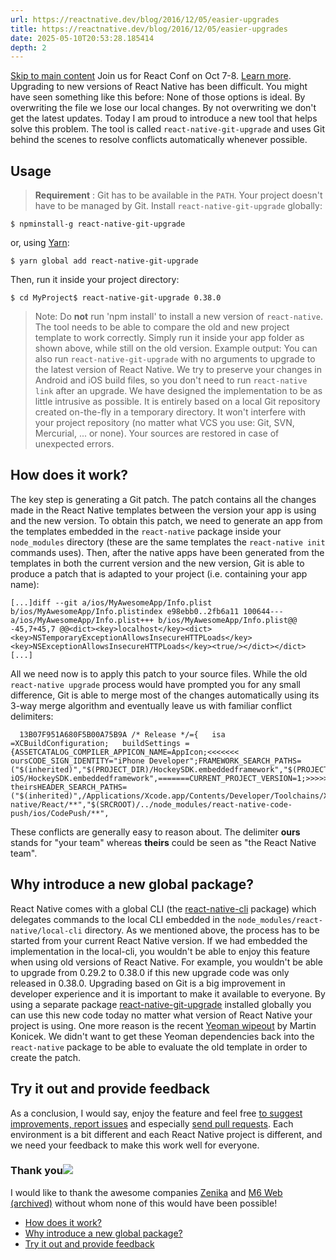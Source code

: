 ```yaml
---
url: https://reactnative.dev/blog/2016/12/05/easier-upgrades
title: https://reactnative.dev/blog/2016/12/05/easier-upgrades
date: 2025-05-10T20:53:28.185414
depth: 2
---
```


[Skip to main content](https://reactnative.dev/blog/2016/12/05/easier-upgrades#__docusaurus_skipToContent_fallback)
Join us for React Conf on Oct 7-8. [Learn more](https://conf.react.dev).
Upgrading to new versions of React Native has been difficult. You might have seen something like this before:
None of those options is ideal. By overwriting the file we lose our local changes. By not overwriting we don't get the latest updates.
Today I am proud to introduce a new tool that helps solve this problem. The tool is called `react-native-git-upgrade` and uses Git behind the scenes to resolve conflicts automatically whenever possible.
## Usage[​](https://reactnative.dev/blog/2016/12/05/easier-upgrades#usage "Direct link to Usage")
> **Requirement** : Git has to be available in the `PATH`. Your project doesn't have to be managed by Git.
Install `react-native-git-upgrade` globally:
```
$ npminstall-g react-native-git-upgrade
```

or, using [Yarn](https://yarnpkg.com/):
```
$ yarn global add react-native-git-upgrade
```

Then, run it inside your project directory:
```
$ cd MyProject$ react-native-git-upgrade 0.38.0
```

> Note: Do **not** run 'npm install' to install a new version of `react-native`. The tool needs to be able to compare the old and new project template to work correctly. Simply run it inside your app folder as shown above, while still on the old version.
Example output:
You can also run `react-native-git-upgrade` with no arguments to upgrade to the latest version of React Native.
We try to preserve your changes in Android and iOS build files, so you don't need to run `react-native link` after an upgrade.
We have designed the implementation to be as little intrusive as possible. It is entirely based on a local Git repository created on-the-fly in a temporary directory. It won't interfere with your project repository (no matter what VCS you use: Git, SVN, Mercurial, ... or none). Your sources are restored in case of unexpected errors.
## How does it work?[​](https://reactnative.dev/blog/2016/12/05/easier-upgrades#how-does-it-work "Direct link to How does it work?")
The key step is generating a Git patch. The patch contains all the changes made in the React Native templates between the version your app is using and the new version.
To obtain this patch, we need to generate an app from the templates embedded in the `react-native` package inside your `node_modules` directory (these are the same templates the `react-native init` commands uses). Then, after the native apps have been generated from the templates in both the current version and the new version, Git is able to produce a patch that is adapted to your project (i.e. containing your app name):
```
[...]diff --git a/ios/MyAwesomeApp/Info.plist b/ios/MyAwesomeApp/Info.plistindex e98ebb0..2fb6a11 100644--- a/ios/MyAwesomeApp/Info.plist+++ b/ios/MyAwesomeApp/Info.plist@@ -45,7+45,7 @@<dict><key>localhost</key><dict><key>NSTemporaryExceptionAllowsInsecureHTTPLoads</key><key>NSExceptionAllowsInsecureHTTPLoads</key><true/></dict></dict>[...]
```

All we need now is to apply this patch to your source files. While the old `react-native upgrade` process would have prompted you for any small difference, Git is able to merge most of the changes automatically using its 3-way merge algorithm and eventually leave us with familiar conflict delimiters:
```
  13B07F951A680F5B00A75B9A /* Release */={   isa =XCBuildConfiguration;   buildSettings ={ASSETCATALOG_COMPILER_APPICON_NAME=AppIcon;<<<<<<< oursCODE_SIGN_IDENTITY="iPhone Developer";FRAMEWORK_SEARCH_PATHS=("$(inherited)","$(PROJECT_DIR)/HockeySDK.embeddedframework","$(PROJECT_DIR)/HockeySDK-iOS/HockeySDK.embeddedframework",=======CURRENT_PROJECT_VERSION=1;>>>>>>> theirsHEADER_SEARCH_PATHS=("$(inherited)",/Applications/Xcode.app/Contents/Developer/Toolchains/XcodeDefault.xctoolchain/usr/include,"$(SRCROOT)/../node_modules/react-native/React/**","$(SRCROOT)/../node_modules/react-native-code-push/ios/CodePush/**",
```

These conflicts are generally easy to reason about. The delimiter **ours** stands for "your team" whereas **theirs** could be seen as "the React Native team".
## Why introduce a new global package?[​](https://reactnative.dev/blog/2016/12/05/easier-upgrades#why-introduce-a-new-global-package "Direct link to Why introduce a new global package?")
React Native comes with a global CLI (the [react-native-cli](https://www.npmjs.com/package/react-native-cli) package) which delegates commands to the local CLI embedded in the `node_modules/react-native/local-cli` directory.
As we mentioned above, the process has to be started from your current React Native version. If we had embedded the implementation in the local-cli, you wouldn't be able to enjoy this feature when using old versions of React Native. For example, you wouldn't be able to upgrade from 0.29.2 to 0.38.0 if this new upgrade code was only released in 0.38.0.
Upgrading based on Git is a big improvement in developer experience and it is important to make it available to everyone. By using a separate package [react-native-git-upgrade](https://www.npmjs.com/package/react-native-git-upgrade) installed globally you can use this new code today no matter what version of React Native your project is using.
One more reason is the recent [Yeoman wipeout](https://twitter.com/martinkonicek/status/800730190141857793) by Martin Konicek. We didn't want to get these Yeoman dependencies back into the `react-native` package to be able to evaluate the old template in order to create the patch.
## Try it out and provide feedback[​](https://reactnative.dev/blog/2016/12/05/easier-upgrades#try-it-out-and-provide-feedback "Direct link to Try it out and provide feedback")
As a conclusion, I would say, enjoy the feature and feel free [to suggest improvements, report issues](https://github.com/facebook/react-native/issues) and especially [send pull requests](https://github.com/facebook/react-native/pulls). Each environment is a bit different and each React Native project is different, and we need your feedback to make this work well for everyone.
### Thank you![​](https://reactnative.dev/blog/2016/12/05/easier-upgrades#thank-you "Direct link to Thank you!")
I would like to thank the awesome companies [Zenika](https://www.zenika.com) and [M6 Web (archived)](https://web.archive.org/web/20161230163633/http://www.groupem6.fr:80/le-groupe_en/activites/diversifications/m6-web.html) without whom none of this would have been possible!
  * [How does it work?](https://reactnative.dev/blog/2016/12/05/easier-upgrades#how-does-it-work)
  * [Why introduce a new global package?](https://reactnative.dev/blog/2016/12/05/easier-upgrades#why-introduce-a-new-global-package)
  * [Try it out and provide feedback](https://reactnative.dev/blog/2016/12/05/easier-upgrades#try-it-out-and-provide-feedback)



